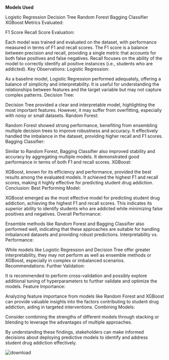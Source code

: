 **Models Used**

Logistic Regression
Decision Tree
Random Forest
Bagging Classifier
XGBoost
Metrics Evaluated:

F1 Score
Recall Score
Evaluation:

Each model was trained and evaluated on the dataset, with performance measured in terms of F1 and recall scores.
The F1 score is a balance between precision and recall, providing a single metric that accounts for both false positives and false negatives.
Recall focuses on the ability of the model to correctly identify all positive instances (i.e., students who are addicted).
Key Observations:
Logistic Regression:

As a baseline model, Logistic Regression performed adequately, offering a balance of simplicity and interpretability.
It is useful for understanding the relationships between features and the target variable but may not capture complex patterns.
Decision Tree:

Decision Tree provided a clear and interpretable model, highlighting the most important features.
However, it may suffer from overfitting, especially with noisy or small datasets.
Random Forest:

Random Forest showed strong performance, benefiting from ensembling multiple decision trees to improve robustness and accuracy.
It effectively handled the imbalance in the dataset, providing higher recall and F1 scores.
Bagging Classifier:

Similar to Random Forest, Bagging Classifier also improved stability and accuracy by aggregating multiple models.
It demonstrated good performance in terms of both F1 and recall scores.
XGBoost:

XGBoost, known for its efficiency and performance, provided the best results among the evaluated models.
It achieved the highest F1 and recall scores, making it highly effective for predicting student drug addiction.
Conclusion:
Best Performing Model:

XGBoost emerged as the most effective model for predicting student drug addiction, achieving the highest F1 and recall scores. This indicates its superior ability to identify students who are addicted while minimizing false positives and negatives.
Overall Performance:

Ensemble methods like Random Forest and Bagging Classifier also performed well, indicating that these approaches are suitable for handling imbalanced datasets and providing robust predictions.
Interpretability vs. Performance:

While models like Logistic Regression and Decision Tree offer greater interpretability, they may not perform as well as ensemble methods or XGBoost, especially in complex or imbalanced scenarios.
Recommendations:
Further Validation:

It is recommended to perform cross-validation and possibly explore additional tuning of hyperparameters to further validate and optimize the models.
Feature Importance:

Analyzing feature importance from models like Random Forest and XGBoost can provide valuable insights into the factors contributing to student drug addiction, aiding in targeted interventions.
Combining Models:

Consider combining the strengths of different models through stacking or blending to leverage the advantages of multiple approaches.

By understanding these findings, stakeholders can make informed decisions about deploying predictive models to identify and address student drug addiction effectively.

![download](https://github.com/RAJ322622/Student_drug_Addiction_test/assets/146355426/a3bc97f7-628e-43c4-853d-847a4c458dca)
